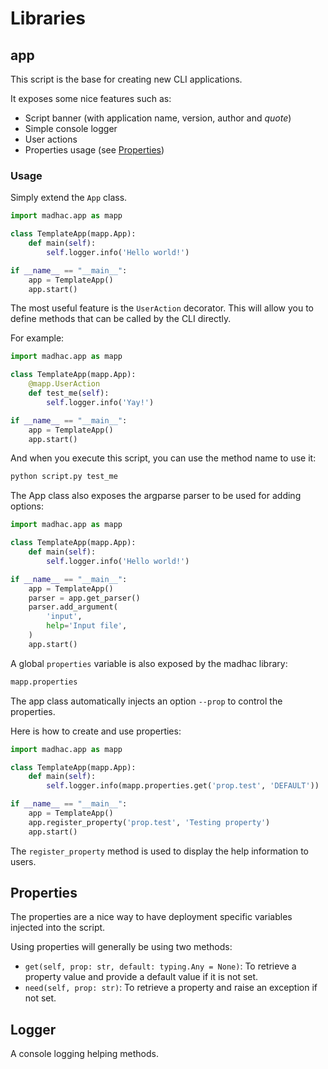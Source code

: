 # Libraries

## app
This script is the base for creating new CLI applications.

It exposes some nice features such as:
- Script banner (with application name, version, author and *quote*)
- Simple console logger
- User actions
- Properties usage (see [Properties](#properties))

### Usage
Simply extend the `App` class.

```python
import madhac.app as mapp

class TemplateApp(mapp.App):
    def main(self):
        self.logger.info('Hello world!')

if __name__ == "__main__":
    app = TemplateApp()
    app.start()
```

The most useful feature is the `UserAction` decorator.
This will allow you to define methods that can be called by the CLI directly.

For example:
```python
import madhac.app as mapp

class TemplateApp(mapp.App):
    @mapp.UserAction
    def test_me(self):
        self.logger.info('Yay!')

if __name__ == "__main__":
    app = TemplateApp()
    app.start()
```

And when you execute this script, you can use the method name to use it:
```bash
python script.py test_me
```

The App class also exposes the argparse parser to be used for adding options:
```python
import madhac.app as mapp

class TemplateApp(mapp.App):
    def main(self):
        self.logger.info('Hello world!')

if __name__ == "__main__":
    app = TemplateApp()
    parser = app.get_parser()
    parser.add_argument(
        'input',
        help='Input file',
    )
    app.start()
```

A global `properties` variable is also exposed by the madhac library:
```python
mapp.properties
```

The app class automatically injects an option `--prop` to control the properties.

Here is how to create and use properties:
```python
import madhac.app as mapp

class TemplateApp(mapp.App):
    def main(self):
        self.logger.info(mapp.properties.get('prop.test', 'DEFAULT'))

if __name__ == "__main__":
    app = TemplateApp()
    app.register_property('prop.test', 'Testing property')
    app.start()
```

The `register_property` method is used to display the help information to users.

## Properties
The properties are a nice way to have deployment specific variables injected into the script.

Using properties will generally be using two methods:
- `get(self, prop: str, default: typing.Any = None)`: To retrieve a property value and provide a default value if it is not set.
- `need(self, prop: str)`: To retrieve a property and raise an exception if not set.

## Logger
A console logging helping methods.
